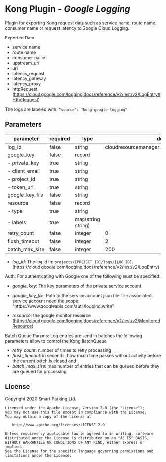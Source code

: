 Kong Plugin - *Google Logging*
====================
Plugin for exporting Kong request data such as service name, route name, consumer name or request latency to Google Cloud Logging.

Exported Data:

- service name
- route name
- consumer name
- upstream_uri
- uri
- latency_request
- latency_gateway
- latency_proxy
- httpRequest (https://cloud.google.com/logging/docs/reference/v2/rest/v2/LogEntry#HttpRequest)

The logs are labeled with: `"source": "kong-google-logging"`

## Parameters
| parameter       | required | type               | default                                        |
| --------------- | -------- | ------------------ | ---------------------------------------------- |
| log_id          | false    | string             | cloudresourcemanager.googleapis.com%2Factivity |
| google_key      | false    | record             |                                                |
| - private_key   | true     | string             |                                                |
| - client_email  | true     | string             |                                                |
| - project_id    | true     | string             |                                                |
| - token_uri     | true     | string             |                                                |
| google_key_file | false    | string             |                                                |
| resource        | false    | record             |                                                |
| - type          | true     | string             |                                                |
| - labels        | true     | map(string string) |                                                |
| retry_count     | false    | integer            | 0                                              |
| flush_timeout   | false    | integer            | 2                                              |
| batch_max_size  | false    | integer            | 200                                            |


- *log_id*: The log id in: `projects/[PROJECT_ID]/logs/[LOG_ID]`. (https://cloud.google.com/logging/docs/reference/v2/rest/v2/LogEntry)

Auth: For authenticating with Google one of the following must be specified:
- *google_key*: The key parameters of the private service account
- *google_key_file*: Path to the service account json file
The associated service account need the scope: "https://www.googleapis.com/auth/logging.write"

- *resource*: the google monitor resource (https://cloud.google.com/logging/docs/reference/v2/rest/v2/MonitoredResource)

Batch Queue Params: Log entries are send in batches the following parameters allow to control the Kong BatchQueue
- *retry_count*: number of times to retry processing
- *flush_timeout*: in seconds, how much time passes without activity before the current batch is closed and
- *batch_max_size*: max number of entries that can be queued before they are queued for processing


## License

Copyright 2020 Smart Parking Ltd.

```
Licensed under the Apache License, Version 2.0 (the "License");
you may not use this file except in compliance with the License.
You may obtain a copy of the License at

   http://www.apache.org/licenses/LICENSE-2.0

Unless required by applicable law or agreed to in writing, software
distributed under the License is distributed on an "AS IS" BASIS,
WITHOUT WARRANTIES OR CONDITIONS OF ANY KIND, either express or implied.
See the License for the specific language governing permissions and
limitations under the License.
```


